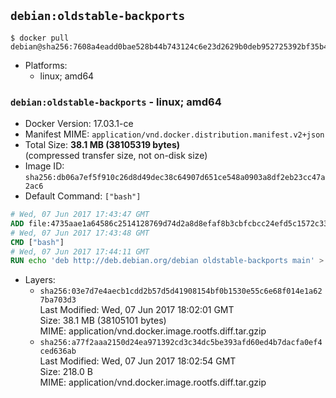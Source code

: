 ## `debian:oldstable-backports`

```console
$ docker pull debian@sha256:7608a4eadd0bae528b44b743124c6e23d2629b0deb952725392bf35b43296cff
```

-	Platforms:
	-	linux; amd64

### `debian:oldstable-backports` - linux; amd64

-	Docker Version: 17.03.1-ce
-	Manifest MIME: `application/vnd.docker.distribution.manifest.v2+json`
-	Total Size: **38.1 MB (38105319 bytes)**  
	(compressed transfer size, not on-disk size)
-	Image ID: `sha256:db06a7ef5f910c26d8d49dec38c64907d651ce548a0903a8df2eb23cc47a2ac6`
-	Default Command: `["bash"]`

```dockerfile
# Wed, 07 Jun 2017 17:43:47 GMT
ADD file:4735aae1a64586c2514128769d74d2a8d8efaf8b3cbfcbcc24efd5c1572c3362 in / 
# Wed, 07 Jun 2017 17:43:48 GMT
CMD ["bash"]
# Wed, 07 Jun 2017 17:44:11 GMT
RUN echo 'deb http://deb.debian.org/debian oldstable-backports main' > /etc/apt/sources.list.d/backports.list
```

-	Layers:
	-	`sha256:03e7d7e4aecb1cdd2b57d5d41908154bf0b1530e55c6e68f014e1a627ba703d3`  
		Last Modified: Wed, 07 Jun 2017 18:02:01 GMT  
		Size: 38.1 MB (38105101 bytes)  
		MIME: application/vnd.docker.image.rootfs.diff.tar.gzip
	-	`sha256:a77f2aaa2150d24ea971392cd3c34dc5be393afd60ed4b7dacfa0ef4ced636ab`  
		Last Modified: Wed, 07 Jun 2017 18:02:54 GMT  
		Size: 218.0 B  
		MIME: application/vnd.docker.image.rootfs.diff.tar.gzip
